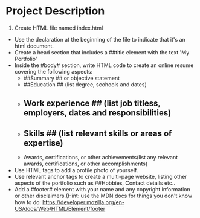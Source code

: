 # Project Description

1. Create HTML file named index.html
  - Use the <!DOCTYPE html> declaration at the beginning of the file to indicate that it's an html document.
  - Create a head section that includes a ##title element with the text 'My Portfolio'
  - Inside the #body# section, write HTML code to create an online resume covering the following aspects:
    + ##Summary ## or objective statement
    + ##Education ## (list degree, scohools and dates)
    + ## Work experience ## (list job titless, employers, dates and responsibilities)
    + ## Skills ## (list relevant skills or areas of expertise)
    + Awards, certifications, or other achievements(list any relevant awards, certifications, or other accomplishments)
  - Use HTML tags to add a profile photo of yourself.
  - Use relevant anchor tags to create a multi-page website, listing other aspects of the portfolio such as ##Hobbies, Contact details etc..
  - Add a #footer# element with your name and any copyright information or other disclaimers.(Hint: use the MDN docs for things you don't know how to do: https://developer.mozilla.org/en-US/docs/Web/HTML/Element/footer
